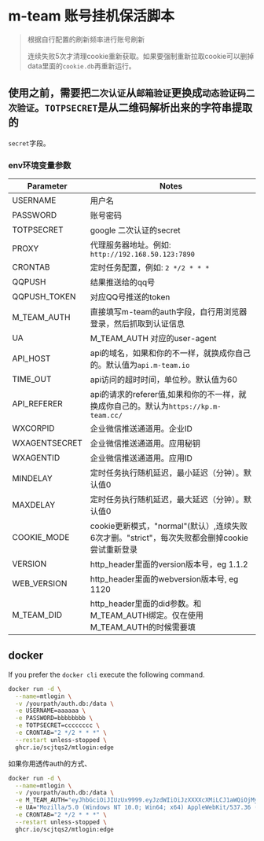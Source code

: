 # m-team 账号挂机保活脚本

> 根据自行配置的刷新频率进行账号刷新
>
> 连续失败5次才清理cookie重新获取。如果要强制重新拉取cookie可以删掉 data里面的`cookie.db`再重新运行。
>

## 使用之前，需要把`二次认证`从`邮箱验证`更换成`动态验证码二次验证`。`TOTPSECRET`是从二维码解析出来的字符串提取的

`secret`字段。

### env环境变量参数

| Parameter     | Notes                                                          |
|---------------|----------------------------------------------------------------|
| USERNAME      | 用户名                                                            |
| PASSWORD      | 账号密码                                                           |
| TOTPSECRET    | google 二次认证的secret                                             |
| PROXY         | 代理服务器地址。例如: `http://192.168.50.123:7890`                       |
| CRONTAB       | 定时任务配置，例如: `2 */2 * * *`                                       |
| QQPUSH        | 结果推送给的qq号                                                      |
| QQPUSH_TOKEN  | 对应QQ号推送的token                                                  |
| M_TEAM_AUTH   | 直接填写m-team的auth字段，自行用浏览器登录，然后抓取到认证信息                           |
| UA            | M_TEAM_AUTH 对应的user-agent                                      |
| API_HOST      | api的域名，如果和你的不一样，就换成你自己的。默认值为`api.m-team.io`                    |
| TIME_OUT      | api访问的超时时间，单位秒。默认值为60                                          |
| API_REFERER   | api的请求的referer值,如果和你的不一样，就换成你自己的。默认为`https://kp.m-team.cc/`    |
| WXCORPID      | 企业微信推送通道用。企业ID                                                 |
| WXAGENTSECRET | 企业微信推送通道用。应用秘钥                                                 |
| WXAGENTID     | 企业微信推送通道用。应用ID                                                 |
| MINDELAY      | 定时任务执行随机延迟，最小延迟（分钟）。默认值0                                       |
| MAXDELAY      | 定时任务执行随机延迟，最大延迟（分钟）。默认值0                                       |
| COOKIE_MODE   | cookie更新模式，"normal"(默认）,连续失败6次才删。"strict"，每次失败都会删掉cookie尝试重新登录 |
| VERSION       | http_header里面的version版本号，eg 1.1.2                              |
| WEB_VERSION   | http_header里面的webversion版本号, eg 1120                           |
| M_TEAM_DID    | http_header里面的did参数。和M_TEAM_AUTH绑定。仅在使用M_TEAM_AUTH的时候需要填       |

## docker

If you prefer the `docker cli` execute the following command.

```bash
docker run -d \
  --name=mtlogin \
  -v /yourpath/auth.db:/data \
  -e USERNAME=aaaaaa \
  -e PASSWORD=bbbbbbbb \
  -e TOTPSECRET=cccccccc \
  -e CRONTAB="2 */2 * * *" \
  --restart unless-stopped \
  ghcr.io/scjtqs2/mtlogin:edge
```

如果你用透传auth的方式、

```bash
docker run -d \
  --name=mtlogin \
  -v /yourpath/auth.db:/data \
  -e M_TEAM_AUTH="eyJhbGciOiJIUzUx9999.eyJzdWIiOiJzXXXXcXMiLCJ1aWQiOjMyNDI5MiwianRpIjoiY2JlNGE1MWUtZWMzOC00MTExLWEzNmYtY2E5N2RmMGI4NzdhIiwiaXNzIjoiaHR0cHM6Ly9hcGkubS10ZWFtLmNjIiwiaWF0IjoxNzE3MzkzMjk1LCJleHAiOjE3MTk5ODUyOTV9.B1dBTSNHcdSHziNqgGs8zlknxc84XXXXXaiRJNyvSLBkarHQiTzdhN-HA-BZf_AaVYhxwHRSmSDfV41PsRwH_Q" \
  -e UA="Mozilla/5.0 (Windows NT 10.0; Win64; x64) AppleWebKit/537.36 (KHTML, like Gecko) Chrome/125.0.0.0 Safari/537.36 Edg/125.0.0.0" \
  -e CRONTAB="2 */2 * * *" \
  --restart unless-stopped \
  ghcr.io/scjtqs2/mtlogin:edge
```